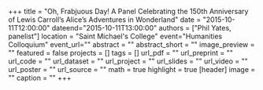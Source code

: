 +++
title = "Oh, Frabjuous Day! A Panel Celebrating the 150th Anniversary of Lewis Carroll’s Alice’s Adventures in Wonderland"
date = "2015-10-11T12:00:00"
dateend="2015-10-11T13:00:00"
authors = ["Phil Yates, panelist"]
location = "Saint Michael's College"
event="Humanities Colloquium"
event_url=""
abstract = ""
abstract_short = ""
image_preview = ""
featured = false
projects = []
tags = []
url_pdf = ""
url_preprint = ""
url_code = ""
url_dataset = ""
url_project = ""
url_slides = ""
url_video = ""
url_poster = ""
url_source = ""
math = true
highlight = true
[header]
image = ""
caption = ""
+++
